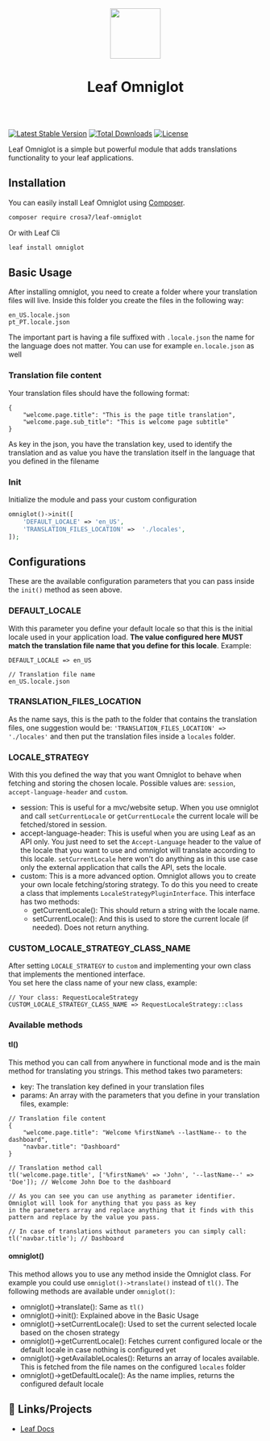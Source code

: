 <!-- markdownlint-disable no-inline-html -->
<p align="center">
  <br><br>
  <img src="https://leafphp.netlify.app/assets/img/leaf3-logo.png" height="100"/>
  <h1 align="center">Leaf Omniglot</h1>
  <br><br>
</p>


[![Latest Stable Version](https://poser.pugx.org/leafs/auth/v/stable)](https://packagist.org/packages/leafs/auth)
[![Total Downloads](https://poser.pugx.org/leafs/auth/downloads)](https://packagist.org/packages/leafs/auth)
[![License](https://poser.pugx.org/leafs/auth/license)](https://packagist.org/packages/leafs/auth)

Leaf Omniglot is a simple but powerful module that adds translations functionality to your leaf applications.

## Installation

You can easily install Leaf Omniglot using [Composer](https://getcomposer.org/).

```bash
composer require crosa7/leaf-omniglot
```

Or with Leaf Cli

```sh
leaf install omniglot
```

## Basic Usage

After installing omniglot, you need to create a folder where your translation files will live.
Inside this folder you create the files in the following way:

```
en_US.locale.json
pt_PT.locale.json
```

The important part is having a file suffixed with `.locale.json` the name for the language does not matter.
You can use for example `en.locale.json` as well

### Translation file content

Your translation files should have the following format:

```
{
    "welcome.page.title": "This is the page title translation",
    "welcome.page.sub_title": "This is welcome page subtitle"
}
```

As key in the json, you have the translation key, used to identify the translation and as value you have the translation itself in the language that
you defined in the filename

### Init

Initialize the module and pass your custom configuration

```php
omniglot()->init([
    'DEFAULT_LOCALE' => 'en_US',
    'TRANSLATION_FILES_LOCATION' =>  './locales',
]);
```

## Configurations

These are the available configuration parameters that you can pass inside the `init()` method as seen above.

### DEFAULT_LOCALE

With this parameter you define your default locale so that this is the initial locale used in your application load.
**The value configured here MUST match the translation file name that you define for this locale**. Example:
```
DEFAULT_LOCALE => en_US

// Translation file name
en_US.locale.json
```

### TRANSLATION_FILES_LOCATION

As the name says, this is the path to the folder that contains the translation files, one suggestion would be:
`'TRANSLATION_FILES_LOCATION' =>  './locales'` and then put the translation files inside a `locales` folder.

### LOCALE_STRATEGY

With this you defined the way that you want Omniglot to behave when fetching and storing the chosen locale.
Possible values are: `session`, `accept-language-header` and `custom`.
- session: This is useful for a mvc/website setup. When you use omniglot and call `setCurrentLocale` or `getCurrentLocale` the current locale will be fetched/stored in session.
- accept-language-header: This is useful when you are using Leaf as an API only. You just need to set the `Accept-Language` header to the value of the locale that you want to use
and omniglot will translate according to this locale. `setCurrentLocale` here won't do anything as in this use case only the external application that calls the API, sets the locale.
- custom: This is a more advanced option. Omniglot allows you to create your own locale fetching/storing strategy. To do this
you need to create a class that implements `LocaleStrategyPluginInterface`. This interface has two methods:
  - getCurrentLocale(): This should return a string with the locale name.
  - setCurrentLocale(): And this is used to store the current locale (if needed). Does not return anything.

### CUSTOM_LOCALE_STRATEGY_CLASS_NAME

After setting `LOCALE_STRATEGY` to `custom` and implementing your own class that implements the mentioned interface.  
You set here the class name of your new class, example:

```
// Your class: RequestLocaleStrategy
CUSTOM_LOCALE_STRATEGY_CLASS_NAME => RequestLocaleStrategy::class
```

### Available methods

#### tl()

This method you can call from anywhere in functional mode and is the main method for translating you strings. This method takes two parameters:  
- key: The translation key defined in your translation files
- params: An array with the parameters that you define in your translation files, example:

```
// Translation file content
{
    "welcome.page.title": "Welcome %firstName% --lastName-- to the dashboard",
    "navbar.title": "Dashboard"
}

// Translation method call
tl('welcome.page.title', ['%firstName%' => 'John', '--lastName--' => 'Doe']); // Welcome John Doe to the dashboard

// As you can see you can use anything as parameter identifier. Omniglot will look for anything that you pass as key  
in the parameters array and replace anything that it finds with this pattern and replace by the value you pass.

// In case of translations without parameters you can simply call:
tl('navbar.title'); // Dashboard

```

#### omniglot()

This method allows you to use any method inside the Omniglot class. For example you could use `omniglot()->translate()` instead of `tl()`.
The following methods are available under `omniglot()`:
- omniglot()->translate(): Same as `tl()`
- omniglot()->init(): Explained above in the Basic Usage
- omniglot()->setCurrentLocale(): Used to set the current selected locale based on the chosen strategy
- omniglot()->getCurrentLocale(): Fetches current configured locale or the default locale in case nothing is configured yet
- omniglot()->getAvailableLocales(): Returns an array of locales available. This is fetched from the file names on the configured `locales` folder
- omniglot()->getDefaultLocale(): As the name implies, returns the configured default locale


## 🤯 Links/Projects

- [Leaf Docs](https://leafphp.dev)

